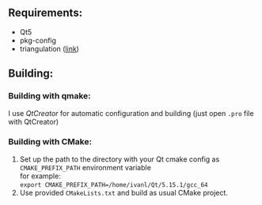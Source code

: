 ## Requirements:
* Qt5
* pkg-config
* triangulation ([link](https://github.com/thequickf/polygon-decomposition))

## Building:

### Building with qmake:
I use *QtCreator* for automatic configuration and building (just open `.pro` file with QtCreator)

### Building with CMake:
1. Set up the path to the directory with your Qt cmake config as `CMAKE_PREFIX_PATH` environment variable  
  for example:  
  `export CMAKE_PREFIX_PATH=/home/ivanl/Qt/5.15.1/gcc_64`  
2. Use provided `CMakeLists.txt` and build as usual CMake project.
